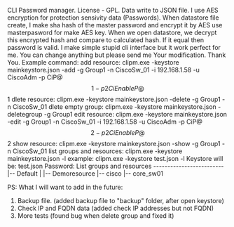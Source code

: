 CLI Password manager.
License - GPL.
Data write to JSON file.
I use AES encryption for protection sensivity data (Passwords).
When datastore file create, I make sha hash of the master password and encrypt it by AES use masterpasword for make AES key.
When we open datastore, we decrypt this encrypted hash and compare to calculated hash.
If it equal then password is valid.
I make simple stupid cli interface but it work perfect for me.
You can change anything but please send me Your modification.
Thank You.
Example command:
    add resource:
        clipm.exe -keystore mainkeystore.json -add -g Group1 -n CiscoSw_01 -i 192.168.1.58 -u CiscoAdm -p CiP@$$1 -p2 CiEnableP@$$1
    dlete resource:
        clipm.exe -keystore mainkeystore.json -delete -g Group1 -n CiscoSw_01
    dlete empty group:
            clipm.exe -keystore mainkeystore.json -deletegroup -g Group1
    edit resource:
        clipm.exe -keystore mainkeystore.json -edit -g Group1 -n CiscoSw_01 -i 192.168.1.58 -u CiscoAdm -p CiP@$$2 -p2 CiEnableP@$$2
    show resource:
        clipm.exe -keystore mainkeystore.json -show -g Group1 -n CiscoSw_01
    list groups and resources:
            clipm.exe -keystore mainkeystore.json -l
            example:
            clipm.exe -keystore test.json -l
            Keystore will be: test.json
            Password:
            List groups and resources
            -------------------------
            |-- Default
            |  |-- Demoresource
            |-- cisco
               |-- core_sw01

PS:
What I will want to add in the future:
1. Backup file. (added backup file to "backup" folder, after open keystore)
2. Check IP and FQDN data (added check IP addresses but not FQDN)
3. More tests (found bug when delete group and fixed it)
